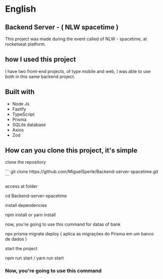 # English 
<h2>Backend Server - ( NLW spacetime )</h2>

This project was made during the event called of NLW - spacetime, at rocketseat platform.

<h2>how I used this project</h2>

I have two front-end projects, of type mobile and web, I was able to use both in this same backend project.

<h2>Built with</h2>

<ul>
  <li>Node Js</li>
  <li>Fastify</li>
  <li>TypeScript</li>
  <li>Prisma</li>
  <li>SQLite database</li>
  <li>Axios</li>
  <li>Zod</li>
</ul>

<h2>How can you clone this project, it's simple</h2>
<p>clone the repository</p>
```
git clone https://github.com/MiguelSperle/Backend-server-spacetime.git
```
<p>access at folder</p>
cd Backend-server-spacetime


<p>install dependencies</p>
npm install or yarn install

<p>now, you're going to use this command for datas of bank</p>
npx prisma migrate deploy ( aplica as migrações do Prisma em um banco de dados )


<p>start the project</p>
npm run start / yarn run start

<h3>Now, you're going to use this command</h3>

